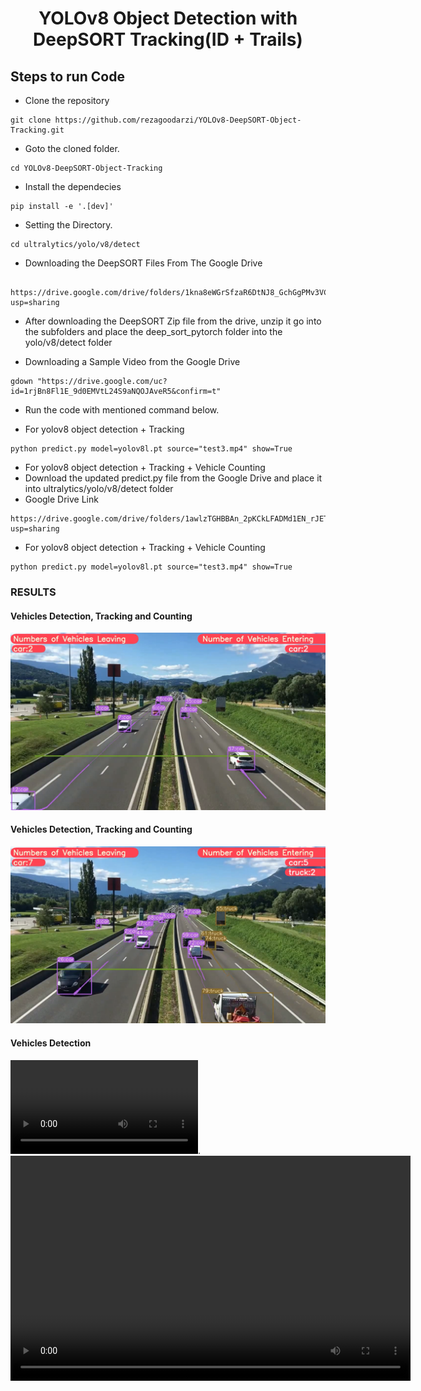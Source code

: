 <H1 align="center">
YOLOv8 Object Detection with DeepSORT Tracking(ID + Trails) </H1>


## Steps to run Code

- Clone the repository
```
git clone https://github.com/rezagoodarzi/YOLOv8-DeepSORT-Object-Tracking.git
```
- Goto the cloned folder.
```
cd YOLOv8-DeepSORT-Object-Tracking
```
- Install the dependecies
```
pip install -e '.[dev]'

```

- Setting the Directory.
```
cd ultralytics/yolo/v8/detect

```
- Downloading the DeepSORT Files From The Google Drive 
```

https://drive.google.com/drive/folders/1kna8eWGrSfzaR6DtNJ8_GchGgPMv3VC8?usp=sharing
```
- After downloading the DeepSORT Zip file from the drive, unzip it go into the subfolders and place the deep_sort_pytorch folder into the yolo/v8/detect folder

- Downloading a Sample Video from the Google Drive
```
gdown "https://drive.google.com/uc?id=1rjBn8Fl1E_9d0EMVtL24S9aNQOJAveR5&confirm=t"
```

- Run the code with mentioned command below.

- For yolov8 object detection + Tracking
```
python predict.py model=yolov8l.pt source="test3.mp4" show=True
```
- For yolov8 object detection + Tracking + Vehicle Counting
- Download the updated predict.py file from the Google Drive and place it into ultralytics/yolo/v8/detect folder 
- Google Drive Link
```
https://drive.google.com/drive/folders/1awlzTGHBBAn_2pKCkLFADMd1EN_rJETW?usp=sharing
```
- For yolov8 object detection + Tracking + Vehicle Counting
```
python predict.py model=yolov8l.pt source="test3.mp4" show=True
```

### RESULTS

#### Vehicles Detection, Tracking and Counting 
![](./YOLOv8-DeepSORT-Object-Tracking/figure/figure1.png)

#### Vehicles Detection, Tracking and Counting

![](./YOLOv8-DeepSORT-Object-Tracking/figure/figure3.png)

#### Vehicles Detection

![](./YOLOv8-DeepSORT-Object-Tracking/ultralytics/yolo/v8/detect/runs/detect/train5/test3.mp4).
<video width="640" height="360" controls>
  <source src="./YOLOv8-DeepSORT-Object-Tracking/ultralytics/yolo/v8/detect/runs/detect/train5/test3.mp4" type="video/mp4">
  Your browser does not support the video tag.
</video>

